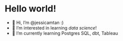 # Hello world!
- 👋 Hi, I’m @jessicamtan :)
- 👀 I’m interested in learning *data science*!
- 🌱 I’m currently learning Postgres SQL, dbt, Tableau



<!---
jessicamtan/jessicamtan is a ✨ special ✨ repository because its `README.md` (this file) appears on your GitHub profile.
You can click the Preview link to take a look at your changes.

`this is a code block`
**this is bold text**

term
: definition

shook-eth
: when one has been shook
--->
